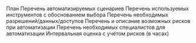 План
Перечень автоматизируемых сценариев
Перечень используемых инструментов с обоснованием выбора
Перечень необходимых разрешений/данных/доступов
Перечень и описание возможных рисков при автоматизации
Перечень необходимых специалистов для автоматизации
Интервальная оценка с учётом рисков (в часах)
